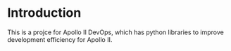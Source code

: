 # Introduction
This is a projce for Apollo II DevOps, which has python libraries to improve development efficiency for Apollo II.